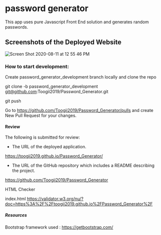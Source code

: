 # password generator

This app uses pure Javascript Front End solution and generates random passwords.

## Screenshots of the Deployed Website

![Screen Shot 2020-08-11 at 12 55 46 PM](https://user-images.githubusercontent.com/53624923/89943014-5ee67c80-dbd2-11ea-8a54-548daf74ce27.png)


### How to start development:

Create password_generator_development branch locally and clone the repo

git clone -b password_generator_development git@github.com:Toogii2019/Password_Generator.git

git push

Go to https://github.com/Toogii2019/Password_Generator/pulls and create New Pull Request for your changes.

#### Review

The following is submitted for review:

* The URL of the deployed application.

https://toogii2019.github.io/Password_Generator/

* The URL of the GitHub repository which includes a README describing the project.

https://github.com/Toogii2019/Password_Generator

HTML Checker

index.html https://validator.w3.org/nu/?doc=https%3A%2F%2Ftoogii2019.github.io%2FPassword_Generator%2F

##### Resources

Bootstrap framework used : https://getbootstrap.com/
